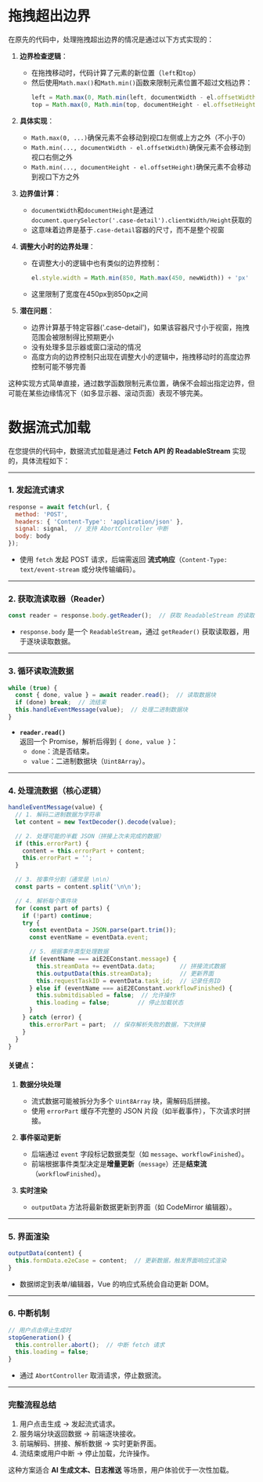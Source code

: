 # 拖拽超出边界

在原先的代码中，处理拖拽超出边界的情况是通过以下方式实现的：

1. **边界检查逻辑**：
   - 在拖拽移动时，代码计算了元素的新位置（`left`和`top`）
   - 然后使用`Math.max()`和`Math.min()`函数来限制元素位置不超过文档边界：
     ```javascript
     left = Math.max(0, Math.min(left, documentWidth - el.offsetWidth))
     top = Math.max(0, Math.min(top, documentHeight - el.offsetHeight))
     ```

2. **具体实现**：
   - `Math.max(0, ...)`确保元素不会移动到视口左侧或上方之外（不小于0）
   - `Math.min(..., documentWidth - el.offsetWidth)`确保元素不会移动到视口右侧之外
   - `Math.min(..., documentHeight - el.offsetHeight)`确保元素不会移动到视口下方之外

3. **边界值计算**：
   - `documentWidth`和`documentHeight`是通过`document.querySelector('.case-detail').clientWidth/Height`获取的
   - 这意味着边界是基于`.case-detail`容器的尺寸，而不是整个视窗

4. **调整大小时的边界处理**：
   - 在调整大小的逻辑中也有类似的边界控制：
     ```javascript
     el.style.width = Math.min(850, Math.max(450, newWidth)) + 'px'
     ```
   - 这里限制了宽度在450px到850px之间

5. **潜在问题**：
   - 边界计算基于特定容器('.case-detail')，如果该容器尺寸小于视窗，拖拽范围会被限制得比预期更小
   - 没有处理多显示器或窗口滚动的情况
   - 高度方向的边界控制只出现在调整大小的逻辑中，拖拽移动时的高度边界控制可能不够完善

这种实现方式简单直接，通过数学函数限制元素位置，确保不会超出指定边界，但可能在某些边缘情况下（如多显示器、滚动页面）表现不够完美。

# 数据流式加载

在您提供的代码中，数据流式加载是通过 **Fetch API 的 ReadableStream** 实现的，具体流程如下：

---

### **1. 发起流式请求**
```javascript
response = await fetch(url, {
  method: 'POST',
  headers: { 'Content-Type': 'application/json' },
  signal: signal,  // 支持 AbortController 中断
  body: body
});
```
- 使用 `fetch` 发起 POST 请求，后端需返回 **流式响应**（`Content-Type: text/event-stream` 或分块传输编码）。

---

### **2. 获取流读取器（Reader）**
```javascript
const reader = response.body.getReader();  // 获取 ReadableStream 的读取器
```
- `response.body` 是一个 `ReadableStream`，通过 `getReader()` 获取读取器，用于逐块读取数据。

---

### **3. 循环读取流数据**
```javascript
while (true) {
  const { done, value } = await reader.read();  // 读取数据块
  if (done) break;  // 流结束
  this.handleEventMessage(value);  // 处理二进制数据块
}
```
- **`reader.read()`**  
  返回一个 Promise，解析后得到 `{ done, value }`：
  - `done`：流是否结束。
  - `value`：二进制数据块（`Uint8Array`）。

---

### **4. 处理流数据（核心逻辑）**
```javascript
handleEventMessage(value) {
  // 1. 解码二进制数据为字符串
  let content = new TextDecoder().decode(value);

  // 2. 处理可能的半截 JSON（拼接上次未完成的数据）
  if (this.errorPart) {
    content = this.errorPart + content;
    this.errorPart = '';
  }

  // 3. 按事件分割（通常是 \n\n）
  const parts = content.split('\n\n');

  // 4. 解析每个事件块
  for (const part of parts) {
    if (!part) continue;
    try {
      const eventData = JSON.parse(part.trim());
      const eventName = eventData.event;

      // 5. 根据事件类型处理数据
      if (eventName === aiE2EConstant.message) {
        this.streamData += eventData.data;       // 拼接流式数据
        this.outputData(this.streamData);        // 更新界面
        this.requestTaskID = eventData.task_id;  // 记录任务ID
      } else if (eventName === aiE2EConstant.workflowFinished) {
        this.submitdisabled = false;  // 允许操作
        this.loading = false;        // 停止加载状态
      }
    } catch (error) {
      this.errorPart = part;  // 保存解析失败的数据，下次拼接
    }
  }
}
```
#### **关键点：**
1. **数据分块处理**  
   - 流式数据可能被拆分为多个 `Uint8Array` 块，需解码后拼接。
   - 使用 `errorPart` 缓存不完整的 JSON 片段（如半截事件），下次请求时拼接。

2. **事件驱动更新**  
   - 后端通过 `event` 字段标记数据类型（如 `message`、`workflowFinished`）。
   - 前端根据事件类型决定是**增量更新**（`message`）还是**结束流**（`workflowFinished`）。

3. **实时渲染**  
   - `outputData` 方法将最新数据更新到界面（如 CodeMirror 编辑器）。

---

### **5. 界面渲染**
```javascript
outputData(content) {
  this.formData.e2eCase = content;  // 更新数据，触发界面响应式渲染
}
```
- 数据绑定到表单/编辑器，Vue 的响应式系统会自动更新 DOM。

---

### **6. 中断机制**
```javascript
// 用户点击停止生成时
stopGeneration() {
  this.controller.abort();  // 中断 fetch 请求
  this.loading = false;
}
```
- 通过 `AbortController` 取消请求，停止数据流。

---

### **完整流程总结**
1. 用户点击生成 → 发起流式请求。
2. 服务端分块返回数据 → 前端逐块接收。
3. 前端解码、拼接、解析数据 → 实时更新界面。
4. 流结束或用户中断 → 停止加载，允许操作。

这种方案适合 **AI 生成文本、日志推送** 等场景，用户体验优于一次性加载。
